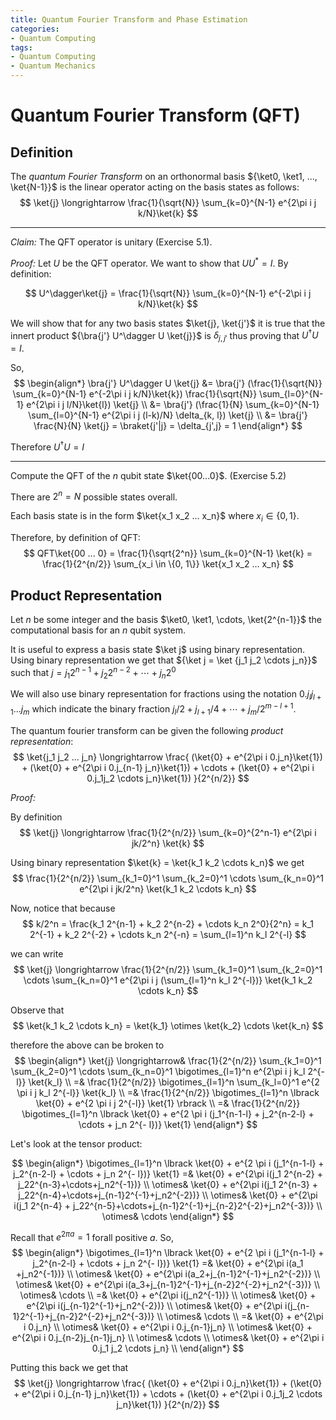 ```yaml
---
title: Quantum Fourier Transform and Phase Estimation
categories:
- Quantum Computing
tags:
- Quantum Computing
- Quantum Mechanics
---
```


# Quantum Fourier Transform (QFT)

## Definition

The _quantum Fourier Transform_ on an orthonormal basis ${\ket0, \ket1, ..., \ket{N-1}}$ is the linear operator acting on the basis states as follows:
$$
\ket{j} \longrightarrow \frac{1}{\sqrt{N}} \sum_{k=0}^{N-1} e^{2\pi i j k/N}\ket{k}
$$

---

_Claim:_ The QFT operator is unitary (Exercise 5.1).

_Proof:_ Let $U$ be the QFT operator. We want to show that $UU^* = I$. By definition:

$$
U^\dagger\ket{j} = \frac{1}{\sqrt{N}} \sum_{k=0}^{N-1} e^{-2\pi i j k/N}\ket{k}
$$

We will show that for any two basis states $\ket{j}, \ket{j'}$ it is true that the innert product ${\bra{j'} U^\dagger U \ket{j}}$ is $\delta_{j, j'}$ thus proving that $U^\dagger U = I$.

So,
$$
\begin{align*}
\bra{j'} U^\dagger U \ket{j} &= \bra{j'} (\frac{1}{\sqrt{N}} \sum_{k=0}^{N-1} e^{-2\pi i j k/N}\ket{k}) \frac{1}{\sqrt{N}} \sum_{l=0}^{N-1} e^{2\pi i j l/N}\ket{l}) \ket{j} \\
&= \bra{j'} (\frac{1}{N} \sum_{k=0}^{N-1} \sum_{l=0}^{N-1} e^{2\pi i j (l-k)/N} \delta_{k, l}) \ket{j} \\
&= \bra{j'} \frac{N}{N} \ket{j} = \braket{j'|j} = \delta_{j',j} = 1
\end{align*}
$$

Therefore $U^\dagger U = I$

---

Compute the QFT of the $n$ qubit state $\ket{00...0}$. (Exercise 5.2)

There are $2^n = N$ possible states overall.

Each basis state is in the form $\ket{x_1 x_2 ... x_n}$ where $x_i \in \{0, 1\}$.

Therefore, by definition of QFT:
$$
QFT\ket{00 ... 0} = \frac{1}{\sqrt{2^n}} \sum_{k=0}^{N-1} \ket{k} = \frac{1}{2^{n/2}} \sum_{x_i \in \{0, 1\}} \ket{x_1 x_2 ... x_n}
$$

## Product Representation

Let $n$ be some integer and the basis $\ket0, \ket1, \cdots, \ket{2^{n-1}}$ the computational basis for an $n$ qubit system.

It is useful to express a basis state $\ket j$ using binary representation. Using binary representation we get that ${\ket j = \ket {j_1 j_2 \cdots j_n}}$ such that ${j = j_1 2^{n-1} + j_2 2^{n-2} + \cdots + j_n 2^0}$

We will also use binary representation for fractions using the notation $0.j_l j_{l+1} ... j_m$ which indicate the binary fraction $j_l/2 + j_{l+1}/4 + \cdots + j_m / 2^{m - l + 1}$.

The quantum fourier transform can be given the following _product representation_:
$$
\ket{j_1 j_2 ... j_n} \longrightarrow \frac{ 
    (\ket{0} + e^{2\pi i 0.j_n}\ket{1}) + (\ket{0} + e^{2\pi i 0.j_{n-1} j_n}\ket{1}) + \cdots + (\ket{0} + e^{2\pi i 0.j_1j_2 \cdots j_n}\ket{1})
}{2^{n/2}}
$$

_Proof:_

By definition
$$
\ket{j} \longrightarrow \frac{1}{2^{n/2}} \sum_{k=0}^{2^n-1} e^{2\pi i jk/2^n} \ket{k}
$$

Using binary representation $\ket{k} = \ket{k_1 k_2 \cdots k_n}$ we get
$$
\frac{1}{2^{n/2}} \sum_{k_1=0}^1 \sum_{k_2=0}^1 \cdots \sum_{k_n=0}^1 e^{2\pi i jk/2^n} \ket{k_1 k_2 \cdots k_n}
$$

Now, notice that because
$$
k/2^n =
\frac{k_1 2^{n-1} + k_2 2^{n-2} + \cdots k_n 2^0}{2^n} =
k_1 2^{-1} + k_2 2^{-2} + \cdots k_n 2^{-n} =
\sum_{l=1}^n k_l 2^{-l}
$$

we can write
$$
\ket{j} \longrightarrow
\frac{1}{2^{n/2}} \sum_{k_1=0}^1 \sum_{k_2=0}^1 \cdots \sum_{k_n=0}^1 e^{2\pi i j (\sum_{l=1}^n k_l 2^{-l})} \ket{k_1 k_2 \cdots k_n}
$$

Observe that
$$
\ket{k_1 k_2 \cdots k_n} = \ket{k_1} \otimes \ket{k_2} \cdots \ket{k_n}
$$

therefore the above can be broken to
$$
\begin{align*}
\ket{j} \longrightarrow&
\frac{1}{2^{n/2}} \sum_{k_1=0}^1 \sum_{k_2=0}^1 \cdots \sum_{k_n=0}^1 \bigotimes_{l=1}^n e^{2\pi i j k_l 2^{-l}} \ket{k_l} \\
=& \frac{1}{2^{n/2}} \bigotimes_{l=1}^n \sum_{k_l=0}^1 e^{2 \pi i j k_l 2^{-l}} \ket{k_l} \\
=& \frac{1}{2^{n/2}} \bigotimes_{l=1}^n \lbrack \ket{0} + e^{2 \pi i j 2^{-l}} \ket{1}  \rbrack \\
=& \frac{1}{2^{n/2}} \bigotimes_{l=1}^n \lbrack \ket{0} + e^{2 \pi i (j_1^{n-1-l} + j_2^{n-2-l} + \cdots + j_n 2^{- l})} \ket{1}  
\end{align*}
$$


Let's look at the tensor product:


$$
\begin{align*}
\bigotimes_{l=1}^n \lbrack \ket{0} + e^{2 \pi i (j_1^{n-1-l} + j_2^{n-2-l} + \cdots + j_n 2^{- l})} \ket{1}
=& \ket{0} + e^{2\pi i(j_1 2^{n-2} + j_22^{n-3}+\cdots+j_n2^{-1})} \\
\otimes& \ket{0} + e^{2\pi i(j_1 2^{n-3} + j_22^{n-4}+\cdots+j_{n-1}2^{-1}+j_n2^{-2})} \\
\otimes& \ket{0} + e^{2\pi i(j_1 2^{n-4} + j_22^{n-5}+\cdots+j_{n-1}2^{-1}+j_{n-2}2^{-2}+j_n2^{-3})} \\
\otimes& \cdots
\end{align*}
$$

Recall that $e^{2 \pi a} = 1$ forall positive $a$. So,
$$
\begin{align*}
\bigotimes_{l=1}^n \lbrack \ket{0} + e^{2 \pi i (j_1^{n-1-l} + j_2^{n-2-l} + \cdots + j_n 2^{- l})} \ket{1}
=& \ket{0} + e^{2\pi i(a_1 +j_n2^{-1})} \\
\otimes& \ket{0} + e^{2\pi i(a_2+j_{n-1}2^{-1}+j_n2^{-2})} \\
\otimes& \ket{0} + e^{2\pi i(a_3+j_{n-1}2^{-1}+j_{n-2}2^{-2}+j_n2^{-3})} \\
\otimes& \cdots \\
=& \ket{0} + e^{2\pi i(j_n2^{-1})} \\
\otimes& \ket{0} + e^{2\pi i(j_{n-1}2^{-1}+j_n2^{-2})} \\
\otimes& \ket{0} + e^{2\pi i(j_{n-1}2^{-1}+j_{n-2}2^{-2}+j_n2^{-3})} \\
\otimes& \cdots \\
=& \ket{0} + e^{2\pi i 0.j_n} \\
\otimes& \ket{0} + e^{2\pi i 0.j_{n-1}j_n} \\
\otimes& \ket{0} + e^{2\pi i 0.j_{n-2}j_{n-1}j_n} \\
\otimes& \cdots \\
\otimes& \ket{0} + e^{2\pi i 0.j_1 j_2 \cdots j_n} \\
\end{align*}
$$

Putting this back we get that
$$
\ket{j} \longrightarrow \frac{ 
    (\ket{0} + e^{2\pi i 0.j_n}\ket{1}) + (\ket{0} + e^{2\pi i 0.j_{n-1} j_n}\ket{1}) + \cdots + (\ket{0} + e^{2\pi i 0.j_1j_2 \cdots j_n}\ket{1})
}{2^{n/2}}
$$